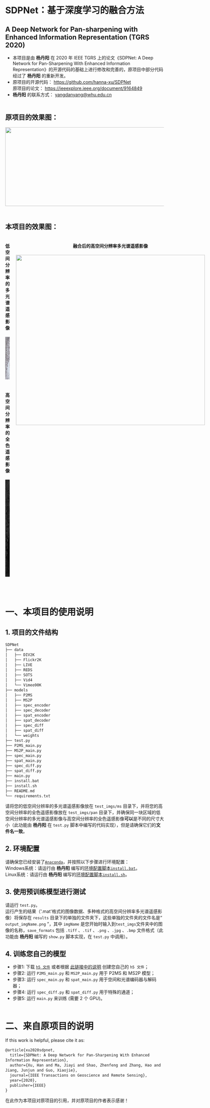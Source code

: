 # SDPNet：基于深度学习的融合方法
## A Deep Network for Pan-sharpening with Enhanced Information Representation (TGRS 2020)    
- 本项目是由 **杨丹阳** 在 2020 年 IEEE TGRS 上的论文《SDPNet: A Deep Network for Pan-Sharpening With Enhanced Information Representation》的开源代码的基础上进行修改和完善的，原项目中部分代码经过了 **杨丹阳** 的重新开发。    
- 原项目的开源代码： https://github.com/hanna-xu/SDPNet    
原项目的论文： https://ieeexplore.ieee.org/document/9164849    
- **杨丹阳** 的联系方式： yangdanyang@whu.edu.cn
<br><br>

## 原项目的效果图：
<div align=center><img src="https://github.com/hanna-xu/SDPNet/blob/master/ex.png" width="980" height="250"/></div><br>

## 本项目的效果图：
<div style="display: flex; justify-content: space-between;">
    <div style="text-align: center; margin-right: 20px;">
        <h4>低空间分辨率的多光谱遥感影像</h4>
        <img src="./test_imgs/ms/homework.tiff" width="150" height="135"/><br><br>
        <h4>高空间分辨率的全色遥感影像</h4>
        <img src="./test_imgs/pan/homework.tiff" width="330" height="308"/>
    </div>
    <div style="text-align: center;">
        <h4>融合后的高空间分辨率多光谱遥感影像</h4>
        <img src="./results/output_homework.tiff" width="600" height="540"/>
    </div>
</div>

<br><br>

# 一、本项目的使用说明

## 1. 项目的文件结构
```
SDPNet
├── data
│   ├── DIV2K
│   ├── Flickr2K
│   ├── LIVE
│   ├── REDS
│   ├── SOTS
│   ├── Vid4
│   └── Vimeo90K
├── models
│   ├── P2MS
│   ├── MS2P
│   ├── spec_encoder
│   ├── spec_decoder
│   ├── spat_encoder
│   ├── spat_decoder
│   ├── spec_diff
│   ├── spat_diff
│   └── weights
├── test.py
├── P2MS_main.py
├── MS2P_main.py
├── spec_main.py
├── spat_main.py
├── spec_diff.py
├── spat_diff.py
├── main.py
├── install.bat
├── install.sh
├── README.md
└── requirements.txt
```

请将您的低空间分辨率的多光谱遥感影像放在 `test_imgs/ms` 目录下，并将您的高空间分辨率的全色遥感影像放在 `test_imgs/pan` 目录下，并确保同一块区域的低空间分辨率的多光谱遥感影像与高空间分辨率的全色遥感影像**可以**是不同的尺寸大小（此功能由 **杨丹阳** 在 `test.py` 脚本中编写的代码实现），但是请确保它们的**文件名一致**。

## 2. 环境配置
请确保您已经安装了[`Anaconda`](https://www.anaconda.com/distribution/)，并按照以下步骤进行环境配置：    
Windows系统：请运行由 **杨丹阳** 编写的[环境配置脚本`install.bat`](https://github.com/yangdanyang2005/Fusion-of-High-Resolution-Panchromatic-and-Low-Resolution-Multispectral-Images/SDPNet-for-pansharpening/install.bat)。  
Linux系统：请运行由 **杨丹阳** 编写的[环境配置脚本`install.sh`](https://github.com/yangdanyang2005/Fusion-of-High-Resolution-Panchromatic-and-Low-Resolution-Multispectral-Images/SDPNet-for-pansharpening/install.sh)。  

## 3. 使用预训练模型进行测试
请运行 `test.py`。    
运行产生的结果（'.mat'格式的图像数据、多种格式的高空间分辨率多光谱遥感影像）将保存在  `results` 目录下的单独的文件夹下，这些单独的文件夹的文件名是“ `output_imgName.png` ”，其中 `imgName` 是您开始时输入到`test_imgs`文件夹中的图像的名称，`save_formats` 包括 `.tiff` 、`.tif` 、`.png` 、`.jpg` 、`.bmp` 文件格式（此功能由 **杨丹阳** 编写的 `show.py` 脚本实现，在 `test.py` 中调用）。

## 4. 训练您自己的模型
* 步骤1: 下载 [`h5 文件`](https://github.com/hanna-xu/SDPNet-for-pansharpening/blob/master) 或者根据 [<u>此链接中的说明</u>](https://github.com/hanna-xu/utils) 创建您自己的 `h5 文件`；
* 步骤2: 运行 `P2MS_main.py` 和 `MS2P_main.py` 用于 P2MS 和 MS2P 模型；
* 步骤3: 运行 `spec_main.py` 和 `spat_main.py` 用于空间和光谱编码器与解码器；
* 步骤4: 运行 `spec_diff.py` 和 `spat_diff.py` 用于特殊的通道；
* 步骤5: 运行 `main.py` 来训练 (需要 2 个 GPU)。
<br><br>

# 二、来自原项目的说明

If this work is helpful, please cite it as:
```
@article{xu2020sdpnet,
  title={SDPNet: A Deep Network for Pan-Sharpening With Enhanced Information Representation},
  author={Xu, Han and Ma, Jiayi and Shao, Zhenfeng and Zhang, Hao and Jiang, Junjun and Guo, Xiaojie},
  journal={IEEE Transactions on Geoscience and Remote Sensing},
  year={2020},
  publisher={IEEE}
}
```

在此作为本项目对原项目的引用，并对原项目的作者表示感谢！